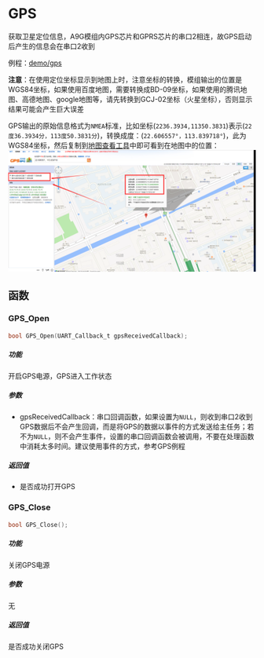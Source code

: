 GPS
===

获取卫星定位信息，A9G模组内GPS芯片和GPRS芯片的串口2相连，故GPS启动后产生的信息会在串口2收到

例程：[demo/gps](https://github.com/Ai-Thinker-Open/GPRS_C_SDK/blob/master/demo/gps/src/demo_gps.c)

**注意**：在使用定位坐标显示到地图上时，注意坐标的转换，模组输出的位置是WGS84坐标，如果使用百度地图，需要转换成BD-09坐标，如果使用的腾讯地图、高德地图、google地图等，请先转换到GCJ-02坐标（火星坐标），否则显示结果可能会产生巨大误差

GPS输出的原始信息格式为`NMEA`标准，比如坐标(`2236.3934,11350.3831`)表示(`22度36.3934分，113度50.3831分`)，转换成度：(`22.606557°，113.839718°`)，此为WGS84坐标，然后复制到[地图查看工具](http://www.gpsspg.com/maps.htm)中即可看到在地图中的位置：
![](/assets/map.png)

## 函数

### GPS_Open

```c
bool GPS_Open(UART_Callback_t gpsReceivedCallback);
```

##### 功能

开启GPS电源，GPS进入工作状态

##### 参数

* gpsReceivedCallback：串口回调函数，如果设置为`NULL`，则收到串口2收到GPS数据后不会产生回调，而是将GPS的数据以事件的方式发送给主任务；若不为`NULL`，则不会产生事件，设置的串口回调函数会被调用，不要在处理函数中消耗太多时间。建议使用事件的方式，参考GPS例程

##### 返回值

* 是否成功打开GPS

### GPS_Close

```c
bool GPS_Close();
```

##### 功能

关闭GPS电源

##### 参数

无

##### 返回值

是否成功关闭GPS



